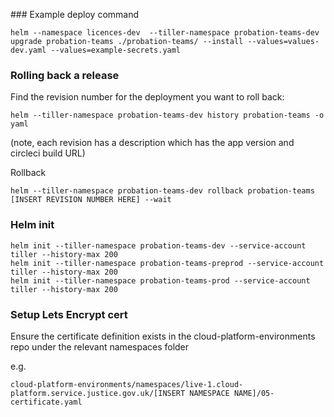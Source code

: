 
### Example deploy command
```
helm --namespace licences-dev  --tiller-namespace probation-teams-dev upgrade probation-teams ./probation-teams/ --install --values=values-dev.yaml --values=example-secrets.yaml
```

### Rolling back a release
Find the revision number for the deployment you want to roll back:
```
helm --tiller-namespace probation-teams-dev history probation-teams -o yaml
```
(note, each revision has a description which has the app version and circleci build URL)

Rollback
```
helm --tiller-namespace probation-teams-dev rollback probation-teams [INSERT REVISION NUMBER HERE] --wait
```

### Helm init

```
helm init --tiller-namespace probation-teams-dev --service-account tiller --history-max 200
helm init --tiller-namespace probation-teams-preprod --service-account tiller --history-max 200
helm init --tiller-namespace probation-teams-prod --service-account tiller --history-max 200
```

### Setup Lets Encrypt cert

Ensure the certificate definition exists in the cloud-platform-environments repo under the relevant namespaces folder

e.g.
```
cloud-platform-environments/namespaces/live-1.cloud-platform.service.justice.gov.uk/[INSERT NAMESPACE NAME]/05-certificate.yaml
```
